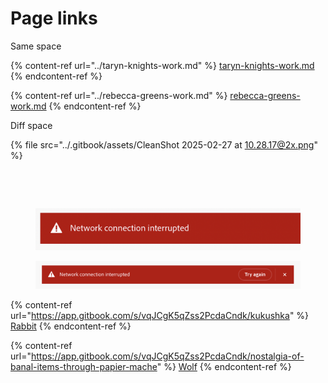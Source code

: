 # Page links

Same space

{% content-ref url="../taryn-knights-work.md" %}
[taryn-knights-work.md](../taryn-knights-work.md)
{% endcontent-ref %}

{% content-ref url="../rebecca-greens-work.md" %}
[rebecca-greens-work.md](../rebecca-greens-work.md)
{% endcontent-ref %}

Diff space

{% file src="../.gitbook/assets/CleanShot 2025-02-27 at 10.28.17@2x.png" %}

<figure><img src="../.gitbook/assets/morningtinypawws_det1+copy (1).jpeg" alt=""><figcaption></figcaption></figure>

<figure><img src="../.gitbook/assets/CleanShot 2023-05-19 at 13.40.41@2x.png" alt=""><figcaption></figcaption></figure>

<figure><img src="../.gitbook/assets/nnew .png" alt=""><figcaption></figcaption></figure>

<figure><img src="../.gitbook/assets/bannnner.png" alt=""><figcaption></figcaption></figure>



{% content-ref url="https://app.gitbook.com/s/vqJCgK5qZss2PcdaCndk/kukushka" %}
[Rabbit](https://app.gitbook.com/s/vqJCgK5qZss2PcdaCndk/kukushka)
{% endcontent-ref %}

{% content-ref url="https://app.gitbook.com/s/vqJCgK5qZss2PcdaCndk/nostalgia-of-banal-items-through-papier-mache" %}
[Wolf](https://app.gitbook.com/s/vqJCgK5qZss2PcdaCndk/nostalgia-of-banal-items-through-papier-mache)
{% endcontent-ref %}
